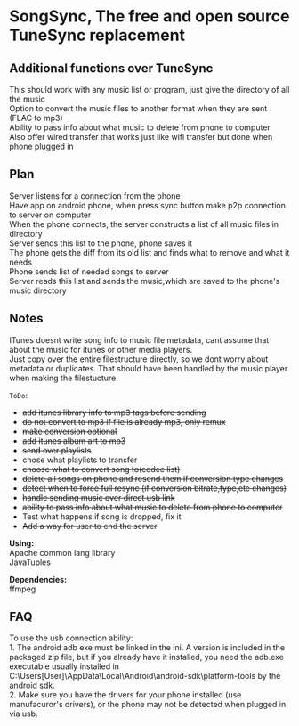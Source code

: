 SongSync, The free and open source TuneSync replacement
==========================

Additional functions over TuneSync
-
This should work with any music list or program, just give the directory of all the music  
Option to convert the music files to another format when they are sent (FLAC to mp3)  
Ability to pass info about what music to delete from phone to computer  
Also offer wired transfer that works just like wifi transfer but done when phone plugged in  

Plan
-
Server listens for a connection from the phone  
Have app on android phone, when press sync button make p2p connection to server on computer  
When the phone connects, the server constructs a list of all music files in directory  
Server sends this list to the phone, phone saves it  
The phone gets the diff from its old list and finds what to remove and what it needs  
Phone sends list of needed songs to server  
Server reads this list and sends the music,which are saved to the phone's music directory  
  
Notes
-
ITunes doesnt write song info to music file metadata, cant assume that about the music for itunes or other media players.  
Just copy over the entire filestructure directly, so we dont worry about metadata or duplicates. That should have been handled by the music player when making the filestucture.    
  
`ToDo`:
 
   * <s>add itunes library info to mp3 tags before sending</s>  
   * <s>do not convert to mp3 if file is already mp3, only remux</s>  
   * <s>make conversion optional</s>  
   * <s>add itunes album art to mp3</s>  
   * <s>send over playlists</s>  
   * chose what playlists to transfer  
   * <s>choose what to convert song to(codec list)</s>  
   * <s>delete all songs on phone and resend them if conversion type changes</s> 
   * <s>detect when to force full resync (if conversion bitrate,type,etc changes)</s> 
   * <s>handle sending music over direct usb link</s>  
   * <s>ability to pass info about what music to delete from phone to computer</s>  
   * Test what happens if song is dropped, fix it  
   * <s>Add a way for user to end the server</s>  
  
**Using:**   
Apache common lang library  
JavaTuples  
  
**Dependencies:**  
ffmpeg  

FAQ
-
To use the usb connection ability:  
	1. The android adb exe must be linked in the ini. A version is included in the packaged zip file, but if you already have it installed, you need the adb.exe executable usually installed in C:\Users\[User]\AppData\Local\Android\android-sdk\platform-tools by the android sdk.  
	2. Make sure you have the drivers for your phone installed (use manufacuror's drivers), or the phone may not be detected when plugged in via usb.    